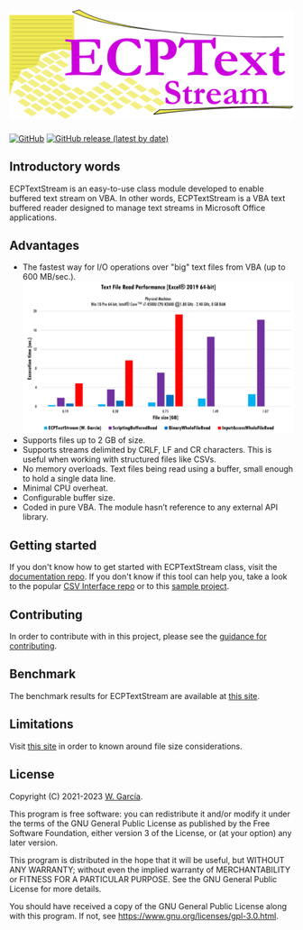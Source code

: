 # ![ECPTextStream](/docs/assets/img/ECPTextStream.png)
[![GitHub](https://img.shields.io/github/license/ws-garcia/ECPTextStream?style=plastic)](https://github.com/ws-garcia/ECPTextStream/blob/main/LICENSE) [![GitHub release (latest by date)](https://img.shields.io/github/v/release/ws-garcia/ECPTextStream?style=plastic)](https://github.com/ws-garcia/ECPTextStream/releases/latest)

## Introductory words

ECPTextStream is an easy-to-use class module developed to enable buffered text stream on VBA. In other words, ECPTextStream is a VBA text buffered reader designed to manage text streams in Microsoft Office applications.

## Advantages
* The fastest way for I/O operations over "big" text files from VBA (up to 600 MB/sec.).
  ![Benchmark](/docs/home/TextRead-Benchmark.png)
* Supports files up to 2 GB of size.
* Supports streams delimited by CRLF, LF and CR characters. This is useful when working with structured files like CSVs.
* No memory overloads. Text files being read using a buffer, small enough to hold a single data line. 
* Minimal CPU overheat.
* Configurable buffer size.
* Coded in pure VBA. The module hasn’t reference to any external API library.

## Getting started

If you don't know how to get started with ECPTextStream class, visit the [documentation repo](https://ws-garcia.github.io/ECPTextStream/). If you don't know if this tool can help you, take a look to the popular [CSV Interface repo](https://github.com/ws-garcia/VBA-CSV-interface) or to this [sample project](https://ws-garcia.github.io/ECPTextStream/project_sample/).

## Contributing

In order to contribute with in this project, please see the [guidance for contributing](https://ws-garcia.github.io/ECPTextStream/contributing.html).

## Benchmark

The benchmark results for ECPTextStream are available at [this site](https://ws-garcia.github.io/ECPTextStream/home/getting_started.html#benchmark).

## Limitations

Visit [this site](https://ws-garcia.github.io/ECPTextStream/limitations/index.html) in order to known around file size considerations.

## License

Copyright (C) 2021-2023  [W. García](https://github.com/ws-garcia/).

This program is free software: you can redistribute it and/or modify it under the terms of the GNU General Public License as published by the Free Software Foundation, either version 3 of the License, or (at your option) any later version.

This program is distributed in the hope that it will be useful, but WITHOUT ANY WARRANTY; without even the implied warranty of MERCHANTABILITY or FITNESS FOR A PARTICULAR PURPOSE.  See the GNU General Public License for more details.

You should have received a copy of the GNU General Public License along with this program.  If not, see <https://www.gnu.org/licenses/gpl-3.0.html>.

